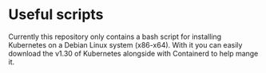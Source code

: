 # Useful scripts
Currently this repository only contains a bash script for installing Kubernetes on a Debian Linux system (x86-x64). With it you can easily download the v1.30 of Kubernetes alongside with Containerd to help mange it.
